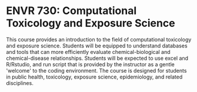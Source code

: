 # ENVR 730: Computational Toxicology and Exposure Science

This course provides an introduction to the field of computational toxicology and exposure science. Students will be equipped to understand databases and tools that can more efficiently evaluate chemical-biological and chemical-disease relationships. Students will be expected to use excel and R/Rstudio, and run script that is provided by the instructor as a gentle 'welcome' to the coding environment. The course is designed for students in public health, toxicology, exposure science, epidemiology, and related disciplines.